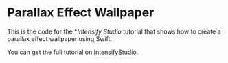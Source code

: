 # Parallax Effect Wallpaper

This is the code for the **Intensify Studio* tutorial that shows how to create a parallax effect wallpaper using Swift.

You can get the full tutorial on [IntensifyStudio](https://medium.com/@ziad_tamim/3a3ae7aa1679).
